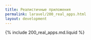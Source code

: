 ```yaml
---
title: Реалистичные приложения
permalink: laravel/200_real_apps.html
layout: development
---
```


{% include 200_real_apps.md.liquid %}
